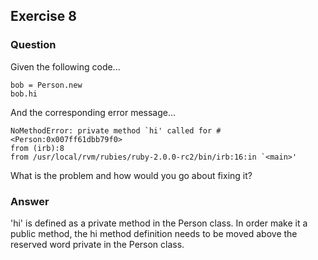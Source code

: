 ## Exercise 8

### Question
Given the following code...

```
bob = Person.new
bob.hi
```

And the corresponding error message...

```
NoMethodError: private method `hi' called for #<Person:0x007ff61dbb79f0>
from (irb):8
from /usr/local/rvm/rubies/ruby-2.0.0-rc2/bin/irb:16:in `<main>'
```

What is the problem and how would you go about fixing it?

### Answer
'hi' is defined as a private method in the Person class. In order make it a public method, the hi method definition needs to be moved above the reserved word private in the Person class.